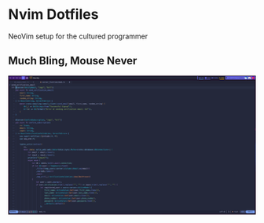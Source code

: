 # Nvim Dotfiles
NeoVim setup for the cultured programmer

## Much Bling, Mouse Never
![Screenshot](./Demo/Screenshot.png)
